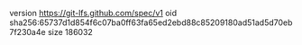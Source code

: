 version https://git-lfs.github.com/spec/v1
oid sha256:65737d1d854f6c07ba0ff63fa65ed2ebd88c85209180ad51ad5d70eb7f230a4e
size 186032
